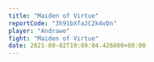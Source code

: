```yaml
---
title: "Maiden of Virtue"
reportCode: "3h91bXfaJC2k4vDn"
player: "Andrawe"
fight: "Maiden of Virtue"
date: 2021-09-02T19:09:04.426000+00:00
---
```

